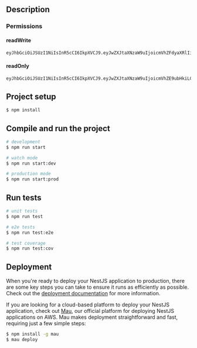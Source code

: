 ## Description

### Permissions

#### readWrite

```bash
eyJhbGciOiJSUzI1NiIsInR5cCI6IkpXVCJ9.eyJwZXJtaXNzaW9uIjoicmVhZFdyaXRlIiwiaWF0IjoxNzMwMjQwMjY3LCJleHAiOjE3MzI4MzIyNjd9.a9OxWlj8zlUL8kc-w4zyxhVqZq8h1yJV58V-mAlSqqiKHb6feokfn1B4Jcy2R6e8LtchOArpaC1BUefm6lI13kqfgr7kuBXhLXmymsLMjKwbVWleOrZe2tkJDd9M23S913g2ZN2aDLXvdy4aE-LkVXzvvtPzmgRPjglNI6fbjNs3hBfwm9ZoFJDCBGVFdmPgsk-M9zvA-HbhCX25SZgDG1H7XDcjyrJGDpHku3J-DD9tAJ0I9Ac5Pc_hrCyJLZEfoFSk8tfYmA1PlGMykC4IC45kBF9-wz-OIyaypD8o32vHn-M1s8IaSz2sJKjeL43VSgRNTfZ7hlGFyF8cOY3edw
```

#### readOnly

```bash
eyJhbGciOiJSUzI1NiIsInR5cCI6IkpXVCJ9.eyJwZXJtaXNzaW9uIjoicmVhZE9ubHkiLCJpYXQiOjE3MzAyNDA0MjYsImV4cCI6MTczMjgzMjQyNn0.h7xe_OvjwxxxelwVVcZjXK2lMfHjp6eFXR9sP0Kl35xHmC78aESBEJnnogBoMJzGgVE_BJRpjh6YJl7dKhyEXJDuYoYVk7V-N6DqfwQ9DxyWWcPOPg1-MOmfFxJvmPv2CtMzgDw3KIZsrQbTvC5ZUuBgfoKKufAVozpKnHgjDWBetWhi1j51qgKrt6ZReBw4AF5uqsdkfRH5EEEplehTemsq85M67fBe-mYi0htU2qEpbC3Pg1klA8ALg2vfnp_Q9USRM8IXoIoyG2BrnbFoTeMv0Pdl3J-flKjkolh0W_SiCvUE91CcGjTTs06UaxbW-BFVZzBTuvhR_XJchjGE8Q
```

## Project setup

```bash
$ npm install
```

## Compile and run the project

```bash
# development
$ npm run start

# watch mode
$ npm run start:dev

# production mode
$ npm run start:prod
```

## Run tests

```bash
# unit tests
$ npm run test

# e2e tests
$ npm run test:e2e

# test coverage
$ npm run test:cov
```

## Deployment

When you're ready to deploy your NestJS application to production, there are some key steps you can take to ensure it runs as efficiently as possible. Check out the [deployment documentation](https://docs.nestjs.com/deployment) for more information.

If you are looking for a cloud-based platform to deploy your NestJS application, check out [Mau](https://mau.nestjs.com), our official platform for deploying NestJS applications on AWS. Mau makes deployment straightforward and fast, requiring just a few simple steps:

```bash
$ npm install -g mau
$ mau deploy
```
